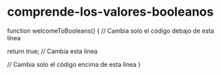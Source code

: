 # comprende-los-valores-booleanos

function welcomeToBooleans() {
  // Cambia solo el código debajo de esta línea

  return true; // Cambia esta línea

  // Cambia solo el código encima de esta línea
}
